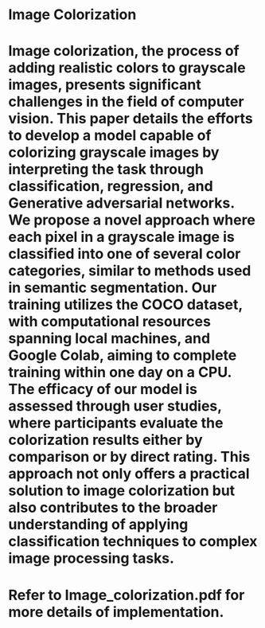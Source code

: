 # Image Colorization

# Image colorization, the process of adding realistic colors to grayscale images, presents significant challenges in the field of computer vision. This paper details the efforts to develop a model capable of colorizing grayscale images by interpreting the task through classification, regression, and Generative adversarial networks. We propose a novel approach where each pixel in a grayscale image is classified into one of several color categories, similar to methods used in semantic segmentation. Our training utilizes the COCO dataset, with computational resources spanning local machines, and Google Colab, aiming to complete training within one day on a CPU. The efficacy of our model is assessed through user studies, where participants evaluate the colorization results either by comparison or by direct rating. This approach not only offers a practical solution to image colorization but also contributes to the broader understanding of applying classification techniques to complex image processing tasks.
# Refer to Image_colorization.pdf for more details of implementation.

